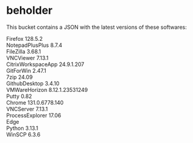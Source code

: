 # beholder
This bucket contains a JSON with the latest versions of these softwares:

Firefox            128.5.2          
NotepadPlusPlus    8.7.4            
FileZilla          3.68.1           
VNCViewer          7.13.1           
CitrixWorkspaceApp 24.9.1.207       
GitForWin          2.47.1           
7zip               24.09            
GithubDesktop      3.4.10           
VMWareHorizon      8.12.1.23531249  
Putty              0.82             
Chrome             131.0.6778.140   
VNCServer          7.13.1           
ProcessExplorer    17.06            
Edge                              
Python             3.13.1           
WinSCP             6.3.6            



